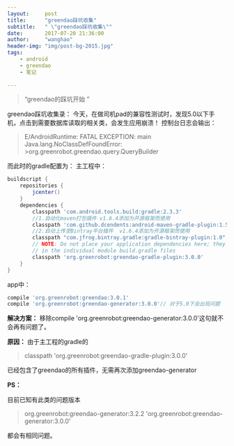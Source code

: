 ```yaml
---
layout:     post
title:      "greendao踩坑收集"
subtitle:   " \"greendao踩坑收集\""
date:       2017-07-20 21:36:00
author:     "wanghao"
header-img: "img/post-bg-2015.jpg"
tags:
    - android
    - greendao
    - 笔记
    
---
```


> “greendao的踩坑开始 ”


greendao踩坑收集录：
今天，在做司机pad的兼容性测试时，发现5.0以下手机，点击到需要数据库读取的相关类，会发生应用崩溃！
控制台日志会输出：
>E/AndroidRuntime: FATAL EXCEPTION: main
>Java.lang.NoClassDefFoundError: >org.greenrobot.greendao.query.QueryBuilder 

而此时的gradle配置为：
主工程中：
```gradle
buildscript {
    repositories {
        jcenter()
    }
    dependencies {
        classpath 'com.android.tools.build:gradle:2.3.3'
        //1.自动化maven打包插件 v1.6.4添加为开源框架而使用
        classpath 'com.github.dcendents:android-maven-gradle-plugin:1.5'
        //2.自动上传至Bintray平台插件  v1.6.4添加为开源框架而使用
        classpath "com.jfrog.bintray.gradle:gradle-bintray-plugin:1.0"
        // NOTE: Do not place your application dependencies here; they belong
        // in the individual module build.gradle files
        classpath 'org.greenrobot:greendao-gradle-plugin:3.0.0'
    }
}
```
app中：
```gradle
compile 'org.greenrobot:greendao:3.0.1'
compile 'org.greenrobot:greendao-generator:3.0.0'// 对于5.0下会出现问题
```
**解决方案：**
移除compile 'org.greenrobot:greendao-generator:3.0.0'这句就不会再有问题了。

**原因：**
由于主工程的gradle的
>classpath 'org.greenrobot:greendao-gradle-plugin:3.0.0'

已经包含了greendao的所有插件，无需再次添加greendao-generator

**PS：**

目前已知有此类的问题版本
>org.greenrobot:greendao-generator:3.2.2
>'org.greenrobot:greendao-generator:3.0.0'

都会有相同问题。